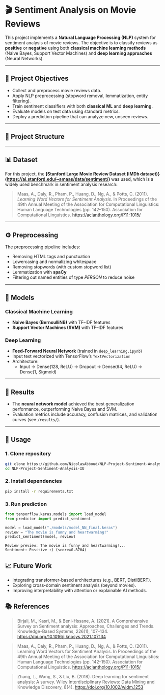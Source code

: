 # 🎬 Sentiment Analysis on Movie Reviews  

This project implements a **Natural Language Processing (NLP)** system for sentiment analysis of movie reviews. The objective is to classify reviews as **positive** or **negative** using both **classical machine learning methods** (Naive Bayes, Support Vector Machines) and **deep learning approaches** (Neural Networks).  

---

## 📌 Project Objectives  
- Collect and preprocess movie reviews data.  
- Apply NLP preprocessing (stopword removal, lemmatization, entity filtering).  
- Train sentiment classifiers with both **classical ML** and **deep learning**.  
- Evaluate models on test data using standard metrics.  
- Deploy a prediction pipeline that can analyze new, unseen reviews.  

---

## 📂 Project Structure  


---

## 📊 Dataset  

For this project, the **[Stanford Large Movie Review Dataset (IMDb dataset)}(https://ai.stanford.edu/~amaas/data/sentiment/)** was used, which is a widely used benchmark in sentiment analysis research:

> Maas, A., Daly, R., Pham, P., Huang, D., Ng, A., & Potts, C. (2011). *Learning Word Vectors for Sentiment Analysis*. In Proceedings of the 49th Annual Meeting of the Association for Computational Linguistics: Human Language Technologies (pp. 142–150). Association for Computational Linguistics. https://aclanthology.org/P11-1015/  

---

## ⚙️ Preprocessing  

The preprocessing pipeline includes:  
- Removing HTML tags and punctuation  
- Lowercasing and normalizing whitespace  
- Removing stopwords (with custom stopword list)  
- Lemmatization with **spaCy**  
- Filtering out named entities of type *PERSON* to reduce noise  

---

## 🤖 Models  

### Classical Machine Learning  
- **Naive Bayes (BernoulliNB)** with TF–IDF features  
- **Support Vector Machines (SVM)** with TF–IDF features  

### Deep Learning  
- **Feed-Forward Neural Network** (trained in `deep_learning.ipynb`)  
- Input text vectorized with TensorFlow’s `TextVectorization`  
- Architecture:  
  - Input → Dense(128, ReLU) → Dropout → Dense(64, ReLU) → Dense(1, Sigmoid)  

---

## 🧪 Results  

- The **neural network model** achieved the best generalization performance, outperforming Naive Bayes and SVM.  
- Evaluation metrics include accuracy, confusion matrices, and validation curves (see `/results/`).  

---

## 🚀 Usage  

### 1. Clone repository  
```bash
git clone https://github.com/NicolasAbboud/NLP-Project-Sentiment-Analysis-IU.git
cd NLP-Project-Sentiment-Analysis-IU
```
### 2. Install dependencies
```bash
pip install -r requirements.txt
```
### 3. Run prediction
```python
from tensorflow.keras.models import load_model
from predictor import predict_sentiment

model = load_model("./models/model_NN_final.keras")
review = "The movie is funny and heartwarming!"
predict_sentiment(model, review)
```
```text
Review preview: The movie is funny and heartwarming!...
Sentiment: Positive :) (score=0.8704)
```

## 📈 Future Work
- Integrating transformer-based architectures (e.g., BERT, DistilBERT).
- Exploring cross-domain sentiment analysis (beyond movies).
- Improving interpretability with attention or explainable AI methods.

## 📚 References
> Birjali, M., Kasri, M., & Beni-Hssane, A. (2021). A Comprehensive Survey on Sentiment analysis: Approaches, Challenges and Trends. Knowledge-Based Systems, 226(1), 107–134. https://doi.org/10.1016/j.knosys.2021.107134

> Maas, A., Daly, R., Pham, P., Huang, D., Ng, A., & Potts, C. (2011). Learning Word Vectors for Sentiment Analysis. In Proceedings of the 49th Annual Meeting of the Association for Computational Linguistics: Human Language Technologies (pp. 142–150). Association for Computational Linguistics. https://aclanthology.org/P11-1015/

> Zhang, L., Wang, S., & Liu, B. (2018). Deep learning for sentiment analysis: A survey. Wiley Interdisciplinary Reviews: Data Mining and Knowledge Discovery, 8(4). https://doi.org/10.1002/widm.1253



